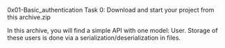 0x01-Basic_authentication
Task 0:
	Download and start your project from this archive.zip

In this archive, you will find a simple API with one model: User. Storage of these users is done via a serialization/deserialization in files.
